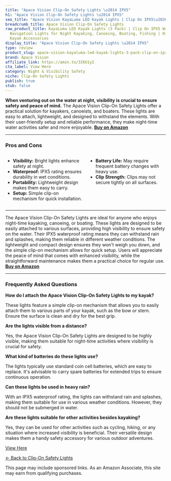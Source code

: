 ```yaml
---
title: "Apace Vision Clip-On Safety Lights \u2014 IPX5"
h1: "Apace Vision Clip-On Safety Lights \u2014 IPX5"
seo_title: "Apace Vision KayaLuma LED Kayak Lights | Clip On IPX5\u2026"
breadcrumb_title: Apace Vision Clip-On Safety Lights
raw_product_title: KayaLuma LED Kayak Lights (3 Pack) | Clip On IPX5 Waterproof Marine
  Navigation Lights for Night Kayaking, Canoeing, Boating, Fishing | High Visibility
  Kayak Accessories
display_title: "Apace Vision Clip-On Safety Lights \u2014 IPX5"
type: review
product_slug: apace-vision-kayaluma-led-kayak-lights-3-pack-clip-on-ipx5-waterproof-m-ff2c61aa
brand: Apace Vision
affiliate_link: https://amzn.to/3IKU1yI
cta_label: View Here
category: Night & Visibility Safety
niche: Clip-On Safety Lights
publish: true
stub: false
---
```


<div id="intro" class="full-width">
  <p><strong>When venturing out on the water at night, visibility is crucial to ensure safety and peace of mind.</strong> The Apace Vision Clip-On Safety Lights offer a practical solution for kayakers, canoeists, and boaters. These lights are easy to attach, lightweight, and designed to withstand the elements. With their user-friendly setup and reliable performance, they make night-time water activities safer and more enjoyable. <a href="https://amzn.to/3IKU1yI" rel="nofollow sponsored noopener" target="_blank"><strong>Buy on Amazon</strong></a></p>
</div>

<hr />
<h3 id="pros-cons">Pros and Cons</h3>
<div class="pc-grid" style="display:grid;grid-template-columns:1fr 1fr;gap:16px;">
  <ul>
    <li><strong>Visibility:</strong> Bright lights enhance safety at night.</li>
    <li><strong>Waterproof:</strong> IPX5 rating ensures durability in wet conditions.</li>
    <li><strong>Portability:</strong> Lightweight design makes them easy to carry.</li>
    <li><strong>Setup:</strong> Simple clip-on mechanism for quick installation.</li>
  </ul>
  <ul>
    <li><strong>Battery Life:</strong> May require frequent battery changes with heavy use.</li>
    <li><strong>Clip Strength:</strong> Clips may not secure tightly on all surfaces.</li>
  </ul>
</div>
<hr />

<div class="full-width">
  <p>The Apace Vision Clip-On Safety Lights are ideal for anyone who enjoys night-time kayaking, canoeing, or boating. These lights are designed to be easily attached to various surfaces, providing high visibility to ensure safety on the water. Their IPX5 waterproof rating means they can withstand rain and splashes, making them reliable in different weather conditions. The lightweight and compact design ensures they won't weigh you down, and the simple clip-on mechanism allows for quick setup. Users will appreciate the peace of mind that comes with enhanced visibility, while the straightforward maintenance makes them a practical choice for regular use. <a href="https://amzn.to/3IKU1yI" rel="nofollow sponsored noopener" target="_blank"><strong>Buy on Amazon</strong></a></p>
</div>

<hr />
<h3 id="faqs">Frequently Asked Questions</h3>

<p><strong>How do I attach the Apace Vision Clip-On Safety Lights to my kayak?</strong></p>
<p>These lights feature a simple clip-on mechanism that allows you to easily attach them to various parts of your kayak, such as the bow or stern. Ensure the surface is clean and dry for the best grip.</p>

<p><strong>Are the lights visible from a distance?</strong></p>
<p>Yes, the Apace Vision Clip-On Safety Lights are designed to be highly visible, making them suitable for night-time activities where visibility is crucial for safety.</p>

<p><strong>What kind of batteries do these lights use?</strong></p>
<p>The lights typically use standard coin cell batteries, which are easy to replace. It's advisable to carry spare batteries for extended trips to ensure continuous operation.</p>

<p><strong>Can these lights be used in heavy rain?</strong></p>
<p>With an IPX5 waterproof rating, the lights can withstand rain and splashes, making them suitable for use in various weather conditions. However, they should not be submerged in water.</p>

<p><strong>Are these lights suitable for other activities besides kayaking?</strong></p>
<p>Yes, they can be used for other activities such as cycling, hiking, or any situation where increased visibility is beneficial. Their versatile design makes them a handy safety accessory for various outdoor adventures.</p>
<p><a class="btn" href="https://amzn.to/3IKU1yI" target="_blank" rel="nofollow sponsored noopener">View Here</a></p>
<p><a href="/roundups/night-visibility-safety/clip-on-safety-lights/">← Back to Clip-On Safety Lights</a></p>
<aside class="disclosure">This page may include sponsored links. As an Amazon Associate, this site may earn from qualifying purchases.</aside>
